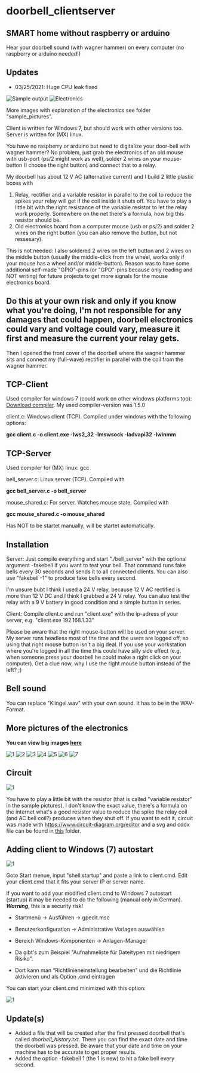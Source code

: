 # doorbell_clientserver
## SMART home without raspberry or arduino
Hear your doorbell sound (with wagner hammer) on every computer (no raspberry or arduino needed!)

## Updates
- 03/25/2021: Huge CPU leak fixed

![Sample output](https://github.com/jk-85/doorbell_clientserver/blob/main/sample_pictures/Sample_Output.jpg)
![Electronics](https://github.com/jk-85/doorbell_clientserver/blob/main/sample_pictures/Electronics.jpg)

More images with explanation of the electronics see folder "sample_pictures".

Client is written for Windows 7, but should work with other versions too. Server is written for (MX) linux.

You have no raspberry or arduino but need to digitalize your door-bell with wagner hammer? No problem, just grab the electronics of an old mouse with usb-port (ps/2 might work as well), solder 2 wires on your mouse-button (I choose the right button) and connect that to a relay.

My doorbell has about 12 V AC (alternative current) and I build 2 little plastic boxes with

1) Relay, rectifier and a variable resistor in parallel to the coil to reduce the spikes your relay will get if the coil inside it shuts off. You have to play a little bit with the right resistance of the variable resistor to let the relay work properly. Somewhere on the net there's a formula, how big this resistor should be.
2) Old electronics board from a computer mouse (usb or ps/2) and solder 2 wires on the right button (you can also remove the button, but not ressesary).

This is not needed: I also soldered 2 wires on the left button and 2 wires on the middle button (usually the middle-click from the wheel, works only if your mouse has a wheel and/or middle-button). Reason was to have some additional self-made "GPIO"-pins (or "GPO"-pins because only reading and NOT writing) for future projects to get more signals for the mouse electronics board.

## Do this at your own risk and only if you know what you're doing, I'm not responsible for any damages that could happen, doorbell electronics could vary and voltage could vary, measure it first and measure the current your relay gets. 
Then I opened the front cover of the doorbell where the wagner hammer sits and connect my (full-wave) rectifier in parallel with the coil from the wagner hammer.

## TCP-Client
Used compiler for windows 7 (could work on other windows platforms too): [Download compiler](http://win-builds.org/doku.php/download_and_installation_from_windows). My used compiler-version was 1.5.0

client.c: Windows client (TCP). Compiled under windows with the following options:

**gcc client.c -o client.exe -lws2_32 -lmswsock -ladvapi32 -lwinmm**

## TCP-Server
Used compiler for (MX) linux: gcc

bell_server.c: Linux server (TCP). Compiled with

**gcc bell_server.c -o bell_server**

mouse_shared.c: For server. Watches mouse state. Compiled with

**gcc mouse_shared.c -o mouse_shared**

Has NOT to be startet manually, will be startet automatically.

## Installation
Server: Just compile everything and start "./bell_server" with the optional argument -fakebell if you want to test your bell. That command runs fake bells every 30 seconds and sends it to all connected clients. You can also use "fakebell -1" to produce fake bells every second.

I'm unsure bubt I think I used a 24 V relay, because 12 V AC rectified is more than 12 V DC and I think I grabbed a 24 V relay. You can also test the relay with a 9 V battery in good condition and a simple button in series.

Client: Compile client.c and run "client.exe" with the ip-adress of your server, e.g. "client.exe 192.168.1.33"

Please be aware that the right mouse-button will be used on your server. My server runs headless most of the time and the users are logged off, so using that right mouse button isn't a big deal. If you use your workstation where you're logged in all the time this could have silly side effect (e.g. when someone press your doorbell he could make a right click on your computer). Get a clue now, why I use the right mouse button instead of the left? ;)

## Bell sound
You can replace "Klingel.wav" with your own sound. It has to be in the WAV-Format.

## More pictures of the electronics
**You can view big images [here](https://github.com/jk-85/doorbell_clientserver/tree/main/sample_pictures)**

![1](https://github.com/jk-85/doorbell_clientserver/blob/main/sample_pictures/small/Doorbell_Complete.JPG)
![2](https://github.com/jk-85/doorbell_clientserver/blob/main/sample_pictures/small/Doorbell_Modification_.JPG)
![3](https://github.com/jk-85/doorbell_clientserver/blob/main/sample_pictures/small/Doorbell_Modification.JPG)
![4](https://github.com/jk-85/doorbell_clientserver/blob/main/sample_pictures/small/Doorbell_Modification2.JPG)
![5](https://github.com/jk-85/doorbell_clientserver/blob/main/sample_pictures/small/Doorbell_Modification3.JPG)
![6](https://github.com/jk-85/doorbell_clientserver/blob/main/sample_pictures/small/Doorbell_Modification4.JPG)
![7](https://github.com/jk-85/doorbell_clientserver/blob/main/sample_pictures/small/Doorbell_Modification5.JPG)

## Circuit
![1](https://github.com/jk-85/doorbell_clientserver/blob/main/circuit/circuit.png)

You have to play a little bit with the resistor (that is called "variable resistor" in the sample pictures), I don't know the exact value, there's a formula on the internet what's a good resistor value to reduce the spike the relay coil (and AC bell coil?) produces when they shut off. 
If you want to edit it, circuit was made with https://www.circuit-diagram.org/editor and a svg and cddx file can be found in [this](https://github.com/jk-85/doorbell_clientserver/blob/main/circuit) folder.

## Adding client to Windows (7) autostart
![1](https://github.com/jk-85/doorbell_clientserver/blob/main/sample_pictures/security_warning.jpg)

Goto Start menue, input "shell:startup" and paste a link to client.cmd. Edit your client.cmd that it fits your server IP or server name.

If you want to add your modified client.cmd to Windows 7 autostart (startup) it may be needed to do the following (manual only in German). **_Warning_**, this is a security risk!

- Startmenü -> Ausführen -> gpedit.msc

- Benutzerkonfiguration -> Administrative Vorlagen auswählen
 
- Bereich Windows-Komponenten -> Anlagen-Manager
 
- Da gibt's zum Beispiel "Aufnahmeliste für Dateitypen mit niedrigem Risiko".
 
- Dort kann man “Richtlinieneinstellung bearbeiten” und die Richtlinie aktivieren und als Option .cmd eintragen

You can start your client.cmd minimized with this option:

![1](https://github.com/jk-85/doorbell_clientserver/blob/main/sample_pictures/startup.jpg)

## Update(s)
- Added a file that will be created after the first pressed doorbell that's called _doorbell_history.txt_. There you can find the exact date and time the doorbell was pressed. Be aware that your date and time on your machine has to be accurate to get proper results.
- Added the option -fakebell 1 (the 1 is new) to hit a fake bell every second.

